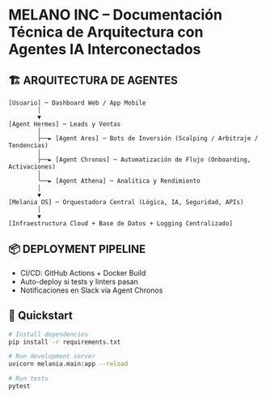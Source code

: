 # MELANO INC – Documentación Técnica de Arquitectura con Agentes IA Interconectados

## 🏗️ ARQUITECTURA DE AGENTES

```text
[Usuario] ─ Dashboard Web / App Mobile
        │
        ▼
[Agent Hermes] ─ Leads y Ventas
        │
        ├──► [Agent Ares] ─ Bots de Inversión (Scalping / Arbitraje / Tendencias)
        │
        ├──► [Agent Chronos] ─ Automatización de Flujo (Onboarding, Activaciones)
        │
        └──► [Agent Athena] ─ Analítica y Rendimiento
        │
        ▼
[Melania OS] ─ Orquestadora Central (Lógica, IA, Seguridad, APIs)
        │
        ▼
[Infraestructura Cloud + Base de Datos + Logging Centralizado]
```

## 📦 DEPLOYMENT PIPELINE

- CI/CD: GitHub Actions + Docker Build
- Auto-deploy si tests y linters pasan
- Notificaciones en Slack vía Agent Chronos


## 🚀 Quickstart

```bash
# Install dependencies
pip install -r requirements.txt

# Run development server
uvicorn melania.main:app --reload

# Run tests
pytest
```
